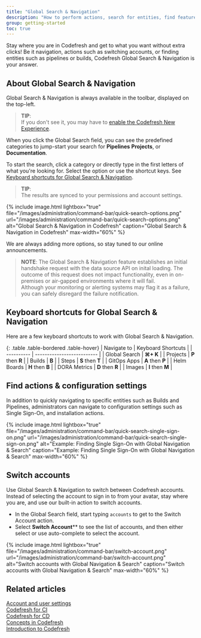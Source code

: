 ```yaml
---
title: "Global Search & Navigation"
description: "How to perform actions, search for entities, find features, and more with Global Search & Navigation"
group: getting-started
toc: true
---
```




Stay where you are in Codefresh and get to what you want without extra clicks! Be it navigation, actions such as switching accounts, or finding entities such as pipelines or builds, Codefresh Global Search & Navigation is your answer. 





## About Global Search & Navigation

Global Search & Navigation is always available in the toolbar, displayed on the top-left. 

> **TIP**:  
If you don't see it, you may have to [enable the Codefresh New Experience]({{site.baseurl}}/docs/new-codefresh/enable-new-experience/#enable-the-codefresh-new-experience).

When you click the Global Search field, you can see the predefined categories to jump-start your search for **Pipelines** **Projects**, or **Documentation**. 

To start the search, click a category or directly type in the first letters of what you're looking for. 
Select the option or use the shortcut keys. See [Keyboard shortcuts for Global Search & Navigation](#keyboard-shortcuts-for-global-search--navigation).

>**TIP**:   
The results are synced to your permissions and account settings. 


 {% include 
image.html 
lightbox="true" 
file="/images/administration/command-bar/quick-search-options.png" 
url="/images/administration/command-bar/quick-search-options.png" 
alt="Global Search & Navigation in Codefresh" 
caption="Global Search & Navigation in Codefresh" 
max-width="60%" 
%}


We are always adding more options, so stay tuned to our online announcements.

>**NOTE**:
>The Global Search & Navigation feature establishes an initial handshake request with the data source API on inital loading. The outcome of this request does not impact functionality, even in on-premises or air-gapped environments where it will fail.  
>Although your monitoring or alerting systems may flag it as a failure, you can safely disregard the failure notification.

## Keyboard shortcuts for Global Search & Navigation

Here are a few keyboard shortcuts to work with Global Search & Navigation.

{: .table .table-bordered .table-hover}
| Navigate to              | Keyboard Shortcuts               |
| ----------          |  -------------------------- |
| Global Search       | **⌘+ K**   |
| Projects            | **P** then **R** |
| Builds              | **B** |
| Steps               | **S** then **T** |
| GitOps Apps         | **A** then **P** |
| Helm Boards         | **H** then **B** |
| DORA Metrics         | **D** then **R** |
| Images               | **I** then **M** |
 

## Find actions & configuration settings
In addition to quickly navigating to specific entities such as Builds and Pipelines, administrators can navigate to configuration settings such as Single Sign-On, and installation actions.

{% include 
image.html 
lightbox="true" 
file="/images/administration/command-bar/quick-search-single-sign-on.png" 
url="/images/administration/command-bar/quick-search-single-sign-on.png" 
alt="Example: Finding Single Sign-On with Global Navigation & Search" 
caption="Example: Finding Single Sign-On with Global Navigation & Search" 
max-width="60%" 
%}

## Switch accounts
Use Global Search & Navigation to switch between Codefresh accounts. 
Instead of selecting the account to sign in to from your avatar, stay where you are, and use our built-in action to switch accounts.

* In the Global Search field, start typing `accounts` to get to the Switch Account action.
* Select **Switch Account**** to see the list of accounts, and then either select or use auto-complete to select the account.

 {% include 
image.html 
lightbox="true" 
file="/images/administration/command-bar/switch-account.png" 
url="/images/administration/command-bar/switch-account.png" 
alt="Switch accounts with Global Navigation & Search" 
caption="Switch accounts with Global Navigation & Search" 
max-width="60%" 
%}



## Related articles
[Account and user settings]({{site.baseurl}}/docs/administration/account-user-management)  
[Codefresh for CI]({{site.baseurl}}/docs/getting-started/ci-codefresh/)  
[Codefresh for CD]({{site.baseurl}}/docs/getting-started/cd-codefresh/)    
[Concepts in Codefresh]({{site.baseurl}}/docs/getting-started/concepts/)   
[Introduction to Codefresh]({{site.baseurl}}/docs/getting-started/intro-to-codefresh/)  